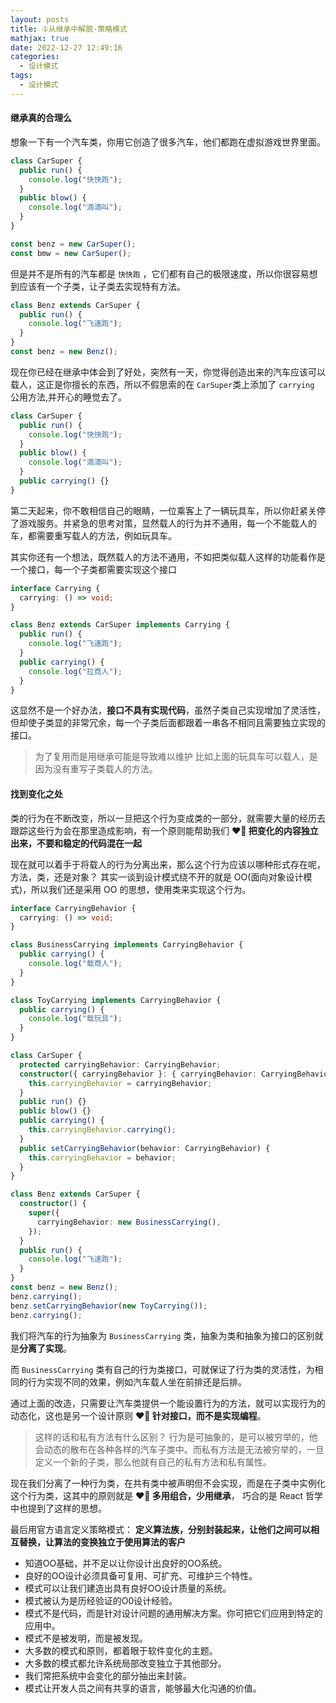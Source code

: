 ```yaml
---
layout: posts
title: ①从继承中解脱-策略模式
mathjax: true
date: 2022-12-27 12:49:16
categories:
  - 设计模式
tags:
  - 设计模式
---
```


#### 继承真的合理么

想象一下有一个汽车类，你用它创造了很多汽车，他们都跑在虚拟游戏世界里面。

```ts
class CarSuper {
  public run() {
    console.log("快快跑");
  }
  public blow() {
    console.log("滴滴叫");
  }
}

const benz = new CarSuper();
const bmw = new CarSuper();
```

但是并不是所有的汽车都是 `快快跑` ，它们都有自己的极限速度，所以你很容易想到应该有一个子类，让子类去实现特有方法。

```ts
class Benz extends CarSuper {
  public run() {
    console.log("飞速跑");
  }
}
const benz = new Benz();
```

现在你已经在继承中体会到了好处，突然有一天，你觉得创造出来的汽车应该可以载人，这正是你擅长的东西，所以不假思索的在 `CarSuper`类上添加了 `carrying` 公用方法,并开心的睡觉去了。

```ts
class CarSuper {
  public run() {
    console.log("快快跑");
  }
  public blow() {
    console.log("滴滴叫");
  }
  public carrying() {}
}
```

第二天起来，你不敢相信自己的眼睛，一位乘客上了一辆玩具车，所以你赶紧关停了游戏服务。并紧急的思考对策，显然载人的行为并不通用，每一个不能载人的车，都需要重写载人的方法，例如玩具车。

其实你还有一个想法，既然载人的方法不通用，不如把类似载人这样的功能看作是一个接口，每一个子类都需要实现这个接口

```ts
interface Carrying {
  carrying: () => void;
}

class Benz extends CarSuper implements Carrying {
  public run() {
    console.log("飞速跑");
  }
  public carrying() {
    console.log("拉商人");
  }
}
```

这显然不是一个好办法，**接口不具有实现代码**，虽然子类自己实现增加了灵活性，但却使子类显的非常冗余，每一个子类后面都跟着一串各不相同且需要独立实现的接口。

> 为了复用而是用继承可能是导致难以维护
  比如上面的玩具车可以载人，是因为没有重写子类载人的方法。


#### 找到变化之处

类的行为在不断改变，所以一旦把这个行为变成类的一部分，就需要大量的经历去跟踪这些行为会在那里造成影响，有一个原则能帮助我们 **❤‍🔥 把变化的内容独立出来，不要和稳定的代码混在一起**

现在就可以着手于将载人的行为分离出来，那么这个行为应该以哪种形式存在呢，方法，类，还是对象？ 其实一谈到设计模式绕不开的就是 OO(面向对象设计模式)，所以我们还是采用 OO 的思想，使用类来实现这个行为。

```ts
interface CarryingBehavior {
  carrying: () => void;
}

class BusinessCarrying implements CarryingBehavior {
  public carrying() {
    console.log("载商人");
  }
}

class ToyCarrying implements CarryingBehavior {
  public carrying() {
    console.log("载玩具");
  }
}

class CarSuper {
  protected carryingBehavior: CarryingBehavior;
  constructor({ carryingBehavior }: { carryingBehavior: CarryingBehavior }) {
    this.carryingBehavior = carryingBehavior;
  }
  public run() {}
  public blow() {}
  public carrying() {
    this.carryingBehavior.carrying();
  }
  public setCarryingBehavior(behavior: CarryingBehavior) {
    this.carryingBehavior = behavior;
  }
}

class Benz extends CarSuper {
  constructor() {
    super({
      carryingBehavior: new BusinessCarrying(),
    });
  }
  public run() {
    console.log("飞速跑");
  }
}
const benz = new Benz();
benz.carrying();
benz.setCarryingBehavior(new ToyCarrying());
benz.carrying();
```

我们将汽车的行为抽象为 `BusinessCarrying` 类，抽象为类和抽象为接口的区别就是**分离了实现**。

而 `BusinessCarrying` 类有自己的行为类接口，可就保证了行为类的灵活性，为相同的行为实现不同的效果，例如汽车载人坐在前排还是后排。

通过上面的改造，只需要让汽车类提供一个能设置行为的方法，就可以实现行为的动态化，这也是另一个设计原则 **❤‍🔥 针对接口，而不是实现编程**。 

> 这样的话和私有方法有什么区别？ 行为是可抽象的，是可以被穷举的，他会动态的散布在各种各样的汽车子类中。而私有方法是无法被穷举的，一旦定义一个新的子类，那么他就有自己的私有方法和私有属性。

现在我们分离了一种行为类，在共有类中被声明但不会实现，而是在子类中实例化这个行为类，这其中的原则就是 **❤‍🔥 多用组合，少用继承**， 巧合的是 React 哲学中也提到了这样的思想。

最后用官方语言定义策略模式： **定义算法族，分别封装起来，让他们之间可以相互替换，让算法的变换独立于使用算法的客户**


- 知道OO基础，并不足以让你设计出良好的OO系统。
- 良好的OO设计必须具备可复用、可扩充、可维护三个特性。
- 模式可以让我们建造出具有良好OO设计质量的系统。
- 模式被认为是历经验证的O0设计经验。
- 模式不是代码，而是针对设计问题的通用解决方案。你可把它们应用到特定的应用中。
- 模式不是被发明，而是被发现。
- 大多数的模式和原则，都着眼于软件变化的主题。
- 大多数的模式都允许系统局部改变独立于其他部分。
- 我们常把系统中会变化的部分抽出来封装。
- 模式让开发人员之间有共享的语言，能够最大化沟通的价值。